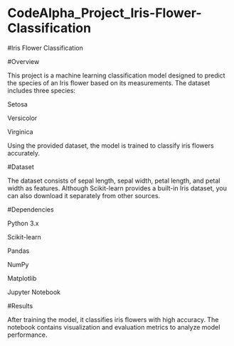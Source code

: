 # CodeAlpha_Project_Iris-Flower-Classification

#Iris Flower Classification

#Overview

This project is a machine learning classification model designed to predict the species of an Iris flower based on its measurements. The dataset includes three species:

  Setosa
  
  Versicolor
  
  Virginica

Using the provided dataset, the model is trained to classify iris flowers accurately.

#Dataset

The dataset consists of sepal length, sepal width, petal length, and petal width as features. Although Scikit-learn provides a built-in Iris dataset, you can also download it separately from other sources.


#Dependencies

Python 3.x

Scikit-learn

Pandas

NumPy

Matplotlib

Jupyter Notebook

#Results

After training the model, it classifies iris flowers with high accuracy. The notebook contains visualization and evaluation metrics to analyze model performance.

